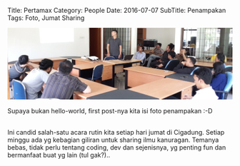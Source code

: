 Title: Pertamax
Category: People
Date: 2016-07-07
SubTitle: Penampakan
Tags: Foto, Jumat Sharing

![](/images/cfc1.jpg)

Supaya bukan hello-world, first post-nya kita isi foto penampakan :-D 

<br/>Ini candid salah-satu acara rutin kita setiap hari jumat di Cigadung. Setiap minggu ada yg kebagian giliran untuk sharing ilmu kanuragan. Temanya bebas, tidak perlu tentang coding, dev dan sejenisnya, yg penting fun dan bermanfaat buat yg lain (tul gak?)..


